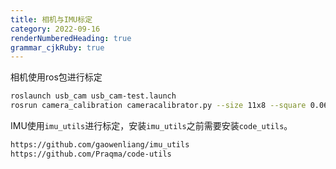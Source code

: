 ```yaml
---
title: 相机与IMU标定
category: 2022-09-16
renderNumberedHeading: true
grammar_cjkRuby: true
---
```


相机使用ros包进行标定 
``` bash
roslaunch usb_cam usb_cam-test.launch
rosrun camera_calibration cameracalibrator.py --size 11x8 --square 0.06 image:=/usb_cam/image_raw camera:=/usb_cam
```

IMU使用`imu_utils`进行标定，安装`imu_utils`之前需要安装`code_utils`。

``` bash
https://github.com/gaowenliang/imu_utils
https://github.com/Praqma/code-utils
```